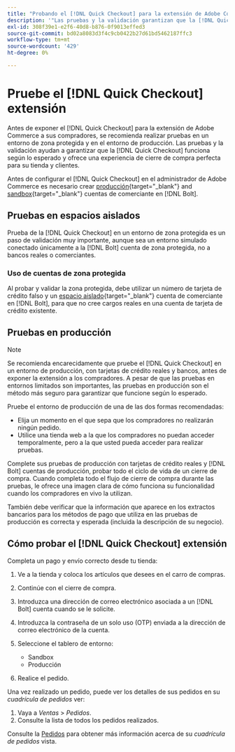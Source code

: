 ```yaml
---
title: "Probando el [!DNL Quick Checkout] para la extensión de Adobe Commerce"
description: '"Las pruebas y la validación garantizan que la [!DNL Quick Checkout] la extensión funciona según lo esperado".'
exl-id: 308f39e1-e2f6-40d8-b876-0f9013effed3
source-git-commit: bd02a8083d3f4c9cb0422b27d61bd5462187ffc3
workflow-type: tm+mt
source-wordcount: '429'
ht-degree: 0%

---
```



# Pruebe el [!DNL Quick Checkout] extensión

Antes de exponer el [!DNL Quick Checkout] para la extensión de Adobe Commerce a sus compradores, se recomienda realizar pruebas en un entorno de zona protegida y en el entorno de producción. Las pruebas y la validación ayudan a garantizar que la [!DNL Quick Checkout] funciona según lo esperado y ofrece una experiencia de cierre de compra perfecta para su tienda y clientes.

Antes de configurar el [!DNL Quick Checkout] en el administrador de Adobe Commerce es necesario crear  [producción](https://merchant.bolt.com/register){target="_blank"} and [sandbox](https://merchant-sandbox.bolt.com/register){target="_blank"} cuentas de comerciante en [!DNL Bolt].

## Pruebas en espacios aislados

Prueba de la [!DNL Quick Checkout] en un entorno de zona protegida es un paso de validación muy importante, aunque sea un entorno simulado conectado únicamente a la [!DNL Bolt] cuenta de zona protegida, no a bancos reales o comerciantes.

### Uso de cuentas de zona protegida

Al probar y validar la zona protegida, debe utilizar un número de tarjeta de crédito falso y un [espacio aislado](https://merchant-sandbox.bolt.com/register){target="_blank"} cuenta de comerciante en [!DNL Bolt], para que no cree cargos reales en una cuenta de tarjeta de crédito existente.

## Pruebas en producción

>[!NOTE]
>
> Se recomienda encarecidamente que pruebe el [!DNL Quick Checkout] en un entorno de producción, con tarjetas de crédito reales y bancos, antes de exponer la extensión a los compradores. A pesar de que las pruebas en entornos limitados son importantes, las pruebas en producción son el método más seguro para garantizar que funcione según lo esperado.

Pruebe el entorno de producción de una de las dos formas recomendadas:

- Elija un momento en el que sepa que los compradores no realizarán ningún pedido.
- Utilice una tienda web a la que los compradores no puedan acceder temporalmente, pero a la que usted pueda acceder para realizar pruebas.

Complete sus pruebas de producción con tarjetas de crédito reales y [!DNL Bolt] cuentas de producción, probar todo el ciclo de vida de un cierre de compra. Cuando completa todo el flujo de cierre de compra durante las pruebas, le ofrece una imagen clara de cómo funciona su funcionalidad cuando los compradores en vivo la utilizan.

También debe verificar que la información que aparece en los extractos bancarios para los métodos de pago que utiliza en las pruebas de producción es correcta y esperada (incluida la descripción de su negocio).

## Cómo probar el [!DNL Quick Checkout] extensión

Completa un pago y envío correcto desde tu tienda:

1. Ve a la tienda y coloca los artículos que desees en el carro de compras.
1. Continúe con el cierre de compra.
1. Introduzca una dirección de correo electrónico asociada a un [!DNL Bolt] cuenta cuando se le solicite.
1. Introduzca la contraseña de un solo uso (OTP) enviada a la dirección de correo electrónico de la cuenta.
1. Seleccione el tablero de entorno:

   - Sandbox
   - Producción

1. Realice el pedido.

Una vez realizado un pedido, puede ver los detalles de sus pedidos en su _cuadrícula de pedidos_ ver:

1. Vaya a _Ventas_ > _Pedidos_.
1. Consulte la lista de todos los pedidos realizados.

Consulte la [Pedidos](https://docs.magento.com/user-guide/sales/orders.html) para obtener más información acerca de su _cuadrícula de pedidos_ vista.

